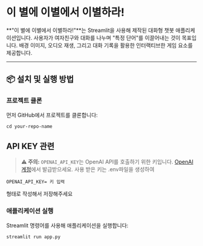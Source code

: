 # 이 별에 이별에서 이별하라!

**"이 별에 이별에서 이별하라!"**는 Streamlit을 사용해 제작된 대화형 챗봇 애플리케이션입니다. 사용자가 여자친구와 대화를 나누며 "특정 단어"를 이끌어내는 것이 목표입니다. 배경 이미지, 오디오 재생, 그리고 대화 기록을 활용한 인터랙티브한 게임 요소를 제공합니다.

---

## 📦 설치 및 실행 방법

###  프로젝트 클론
먼저 GitHub에서 프로젝트를 클론합니다:
```git clone https://github.com/your-repo-name.git
cd your-repo-name
```

## API KEY 관련

> **⚠️ 주의:** `OPENAI_API_KEY`는 OpenAI API를 호출하기 위한 키입니다. [OpenAI 계정](https://platform.openai.com/signup/)에서 발급받으세요.
사용 받은 키는 .env파일을 생성하여 
```
OPENAI_API_KEY= 키 입력
```
형태로 작성해서 저장해주세요 

###  애플리케이션 실행
Streamlit 명령어를 사용해 애플리케이션을 실행합니다:
```
streamlit run app.py

```
